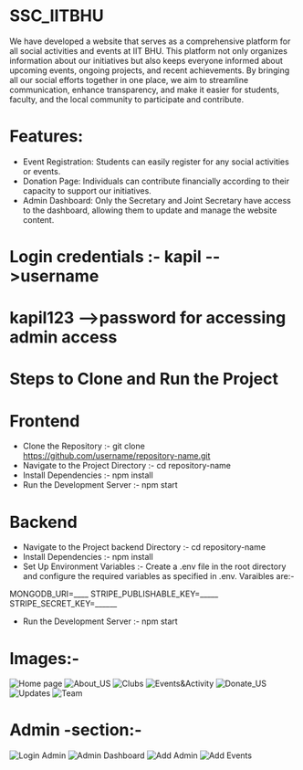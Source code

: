 # SSC_IITBHU
We have developed a website that serves as a comprehensive platform for all social activities and events at IIT BHU. This platform not only organizes information about our initiatives but also keeps everyone informed about upcoming events, ongoing projects, and recent achievements. By bringing all our social efforts together in one place, we aim to streamline communication, enhance transparency, and make it easier for students, faculty, and the local community to participate and contribute.

# Features:
- Event Registration: Students can easily register for any social activities or events.
- Donation Page: Individuals can contribute financially according to their capacity to support our initiatives.
- Admin Dashboard: Only the Secretary and Joint Secretary have access to the dashboard, allowing them to update and manage the website content.


# Login credentials :- kapil      -->username 
#                     kapil123   -->password for accessing admin access
# Steps to Clone and Run the Project
# Frontend
- Clone the Repository :- git clone https://github.com/username/repository-name.git
- Navigate to the Project Directory :- cd repository-name
- Install Dependencies :- npm install
- Run the Development Server :- npm start
# Backend
- Navigate to the Project backend Directory :- cd repository-name
- Install Dependencies :- npm install
- Set Up Environment Variables :- Create a .env file in the root directory and configure the required variables as specified in .env. Varaibles are:-

MONGODB_URI=____
STRIPE_PUBLISHABLE_KEY=_____
STRIPE_SECRET_KEY=______

- Run the Development Server :- npm start

# Images:-
![Home page](SSC_Images/Home.png)
![About_US](SSC_Images/About_us2.png)
![Clubs](SSC_Images/Clubs.png)
![Events&Activity](SSC_Images/Events&Activitites.png)
![Donate_US](SSC_Images/donation.png)
![Updates](SSC_Images/updates.png)
![Team](SSC_Images/Team.png)

# Admin -section:-
![Login Admin](SSC_Images/Login_ADMIn.png)
![Admin Dashboard](SSC_Images/DashBoard.png)
![Add Admin](SSC_Images/Admin(1).png)
![Add Events](SSC_Images/Admin(2).png)
